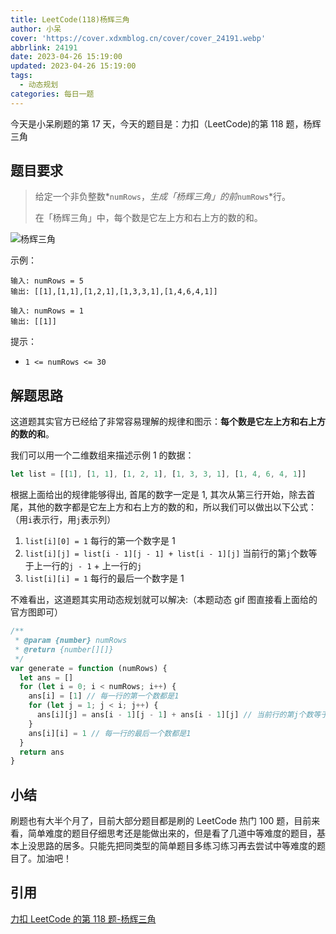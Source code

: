 ```yaml
---
title: LeetCode(118)杨辉三角
author: 小呆
cover: 'https://cover.xdxmblog.cn/cover/cover_24191.webp'
abbrlink: 24191
date: 2023-04-26 15:19:00
updated: 2023-04-26 15:19:00
tags:
  - 动态规划
categories: 每日一题
---
```


今天是小呆刷题的第 17 天，今天的题目是：力扣（LeetCode)的第 118 题，杨辉三角

## 题目要求

> 给定一个非负整数*`numRows`，*生成「杨辉三角」的前*`numRows`*行。
>
> 在「杨辉三角」中，每个数是它左上方和右上方的数的和。

<!--more-->

![杨辉三角](//img.xdxmblog.cn/images/image-202304301533030.gif)

示例：

```
输入: numRows = 5
输出: [[1],[1,1],[1,2,1],[1,3,3,1],[1,4,6,4,1]]

输入: numRows = 1
输出: [[1]]
```

提示：

- `1 <= numRows <= 30`

## 解题思路

这道题其实官方已经给了非常容易理解的规律和图示：**每个数是它左上方和右上方的数的和**。

我们可以用一个二维数组来描述示例 1 的数据：

```javascript
let list = [[1], [1, 1], [1, 2, 1], [1, 3, 3, 1], [1, 4, 6, 4, 1]]
```

根据上面给出的规律能够得出, 首尾的数字一定是 1, 其次从第三行开始，除去首尾，其他的数字都是它左上方和右上方的数的和，所以我们可以做出以下公式：（用`i`表示行，用`j`表示列）

1. `list[i][0] = 1` 每行的第一个数字是 1
2. `list[i][j] = list[i - 1][j - 1] + list[i - 1][j]` 当前行的第`j`个数等于上一行的`j - 1` + 上一行的`j`
3. `list[i][i] = 1` 每行的最后一个数字是 1

不难看出，这道题其实用动态规划就可以解决:（本题动态 gif 图直接看上面给的官方图即可）

```javascript
/**
 * @param {number} numRows
 * @return {number[][]}
 */
var generate = function (numRows) {
  let ans = []
  for (let i = 0; i < numRows; i++) {
    ans[i] = [1] // 每一行的第一个数都是1
    for (let j = 1; j < i; j++) {
      ans[i][j] = ans[i - 1][j - 1] + ans[i - 1][j] // 当前行的第j个数等于上一行的j - 1 + 上一行的j
    }
    ans[i][i] = 1 // 每一行的最后一个数都是1
  }
  return ans
}
```

## 小结

刷题也有大半个月了，目前大部分题目都是刷的 LeetCode 热门 100 题，目前来看，简单难度的题目仔细思考还是能做出来的，但是看了几道中等难度的题目，基本上没思路的居多。只能先把同类型的简单题目多练习练习再去尝试中等难度的题目了。加油吧！

## 引用

[力扣 LeetCode 的第 118 题-杨辉三角](https://leetcode.cn/problems/pascals-triangle/)
